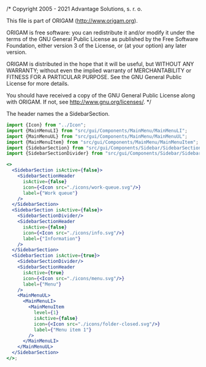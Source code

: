 /*
Copyright 2005 - 2021 Advantage Solutions, s. r. o.

This file is part of ORIGAM (http://www.origam.org).

ORIGAM is free software: you can redistribute it and/or modify
it under the terms of the GNU General Public License as published by
the Free Software Foundation, either version 3 of the License, or
(at your option) any later version.

ORIGAM is distributed in the hope that it will be useful,
but WITHOUT ANY WARRANTY; without even the implied warranty of
MERCHANTABILITY or FITNESS FOR A PARTICULAR PURPOSE. See the
GNU General Public License for more details.

You should have received a copy of the GNU General Public License
along with ORIGAM. If not, see <http://www.gnu.org/licenses/>.
*/

The header names the a SidebarSection.

```jsx
import {Icon} from "../Icon";
import {MainMenuLI} from "src/gui/Components/MainMenu/MainMenuLI";
import {MainMenuUL} from "src/gui/Components/MainMenu/MainMenuUL";
import {MainMenuItem} from "src/gui/Components/MainMenu/MainMenuItem";
import {SidebarSection} from "src/gui/Components/Sidebar/SidebarSection";
import {SidebarSectionDivider} from "src/gui/Components/Sidebar/SidebarSectionDivider";

<>
  <SidebarSection isActive={false}>
    <SidebarSectionHeader
      isActive={false}
      icon={<Icon src="./icons/work-queue.svg"/>}
      label={"Work queue"}
    />
  </SidebarSection>
  <SidebarSection isActive={false}>
    <SidebarSectionDivider/>
    <SidebarSectionHeader
      isActive={false}
      icon={<Icon src="./icons/info.svg"/>}
      label={"Information"}
    />
  </SidebarSection>
  <SidebarSection isActive={true}>
    <SidebarSectionDivider/>
    <SidebarSectionHeader
      isActive={true}
      icon={<Icon src="./icons/menu.svg"/>}
      label={"Menu"}
    />
    <MainMenuUL>
      <MainMenuLI>
        <MainMenuItem
          level={1}
          isActive={false}
          icon={<Icon src="./icons/folder-closed.svg"/>}
          label={"Menu item 1"}
        />
      </MainMenuLI>
    </MainMenuUL>
  </SidebarSection>
</>;
```
